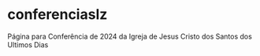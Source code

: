 # conferenciaslz
Página para Conferência de 2024 da Igreja de Jesus Cristo dos Santos dos Ultimos Dias

